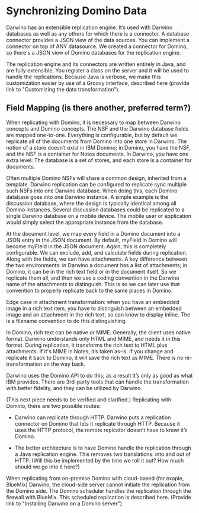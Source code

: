 # Synchronizing Domino Data
Darwino has an extensible replication engine. It’s used with Darwino databases as well as any others for which there is a connector. A database connector provides a JSON view of the data sources. You can implement a connector on top of ANY datasource. We created a connector for Domino, so there's a JSON view of Domino databases for the replication engine.

The replication engine and its connectors are written entirely in Java, and are fully extensible. You register a class on the server and it will be used to handle the replications. Because Java is verbose, we make this customization easier by use of a Groovy interface, described here (provide link to "Customizing the data transformation"). 


## Field Mapping (is there another, preferred term?)
When replicating with Domino, it is necessary to map between Darwino concepts and Domino concepts. The NSF and the Darwino database fields are mapped one-to-one. Everything is configurable, but by default we replicate all of the documents from Domino into one store in Darwino. The notion of a store doesn’t exist in IBM Domino; in Domino, you have the NSF, and the NSF is a container for Notes documents. In Darwino, you have one extra level: The database is a set of stores, and each store is a container for documents.

Often multiple Domino NSFs will share a common design, inherited from a template. Darwino replication can be configured to replicate sync multiple such NSFs into one Darwino database. When doing this, each Domino database goes into one Darwino instance. A simple example is the discussion database, where the design is typically identical among all Domino instances. Several discussion databases could be replicated to a single Darwino database on a mobile device. The mobile user or application would simply select the appropriate instance from the database.

At the document level, we map every field in a Domino document into a JSON entry in the JSON document. By default, myField in Domino will become myFIeld in the JSON document. Again, this is completely configurable. We can exclude, add, and calculate fields during replication. Along with the fields, we can have attachments. A key difference between the two environments: in Darwino a document has a list of attachments; in Domino, it can be in the rich text field or in the document itself. So we replicate them all, and then we use a coding convention in the Darwino name of the attachments to distinguish. This is so we can later use that convention to properly replicate back to the same places in Domino.

Edge case in attachment transformation: when you have an embedded image in a rich text item, you have to distinguish between an embedded image and an attachment in the rich text, so can know to display inline. The is a filename convention to do this distinguishing.

In Domino, rich text can be native or MIME. Generally, the client uses native format. Darwino understands only HTML and MIME, and needs it in this format. During replication, it transforms the rich text to HTML plus attachments. If it's MIME in Notes, it’s taken as-is. If you change and replicate it back to Domino, it will save the rich text as MIME. There is no re-transformation on the way back.

Darwino uses the Domino API to do this; as a result it’s only as good as what IBM provides. There are 3rd-party tools that can handle the transformation with better fidelity, and they can be utilized by Darwino.

(This next piece needs to be verified and clarified.)
Replicating with Domino, there are two possible routes:
- Darwino can replicate through HTTP. Darwino puts a replication connector on Domino that lets it replicate through HTTP. Because it uses the HTTP protocol, the remote repicator doesn’t have to know it’s Domino.

- The better architecture is to have Domino handle the replication through a Java replication engine. This removes two translations: into and out of HTTP. (Will this be implemented by the time we roll it out? How much should we go into it here?)

When replicating from on-premise Domino with cloud-based (for exaple, BlueMix) Darwino, the cloud-side server cannot initiate the replication from the Domino side. The Domino scheduler handles the replication through the firewall with BlueMix. This scheduled replication is described here. (Provide link to "Installing Darwino on a Domino server")
